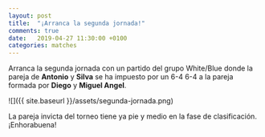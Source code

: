 ```yaml
---
layout: post
title:  "¡Arranca la segunda jornada!"
comments: true
date:   2019-04-27 11:30:00 +0100
categories: matches
---
```


Arranca la segunda jornada con un partido del grupo White/Blue donde la pareja de **Antonio** y **Silva** se ha
impuesto por un 6-4 6-4 a la pareja formada por **Diego** y **Miguel Angel**.

![]({{ site.baseurl }}/assets/segunda-jornada.png)

La pareja invicta del torneo tiene ya pie y medio en la fase de clasificación. ¡Enhorabuena!
